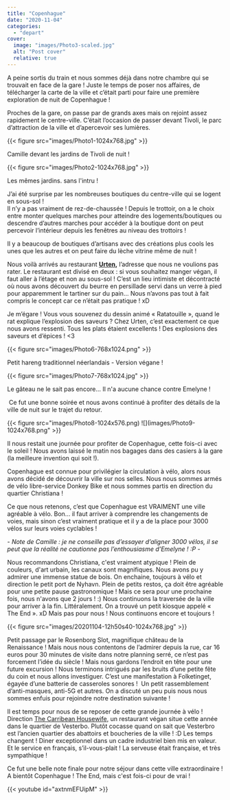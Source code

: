 ```yaml
---
title: "Copenhague"
date: "2020-11-04"
categories: 
  - "depart"
cover:
  image: "images/Photo3-scaled.jpg"
  alt: "Post cover"
  relative: true
---
```


A peine sortis du train et nous sommes déjà dans notre chambre qui se trouvait en face de la gare ! Juste le temps de poser nos affaires, de télécharger la carte de la ville et c’était parti pour faire une première exploration de nuit de Copenhague !

Proches de la gare, on passe par de grands axes mais on rejoint assez rapidement le centre-ville. C’était l’occasion de passer devant Tivoli, le parc d’attraction de la ville et d’apercevoir ses lumières.

{{< figure src="images/Photo1-1024x768.jpg" >}}

Camille devant les jardins de Tivoli de nuit !

{{< figure src="images/Photo2-1024x768.jpg" >}}

Les mêmes jardins. sans l'intru !

J’ai été surprise par les nombreuses boutiques du centre-ville qui se logent en sous-sol !  
Il n’y a pas vraiment de rez-de-chaussée ! Depuis le trottoir, on a le choix entre monter quelques marches pour atteindre des logements/boutiques ou descendre d’autres marches pour accéder à la boutique dont on peut percevoir l’intérieur depuis les fenêtres au niveau des trottoirs !

Il y a beaucoup de boutiques d’artisans avec des créations plus cools les unes que les autres et on peut faire du lèche vitrine même de nuit !

Nous voilà arrivés au restaurant **[Urten](https://www.urtenvegan.dk/),** l’adresse que nous ne voulions pas rater. Le restaurant est divisé en deux : si vous souhaitez manger végan, il faut aller à l’étage et non au sous-sol ! C’est un lieu intimiste et décontracté où nous avons découvert du beurre en persillade servi dans un verre à pied pour apparemment le tartiner sur du pain… Nous n’avons pas tout à fait compris le concept car ce n’était pas pratique ! xD

Je m’égare ! Vous vous souvenez du dessin animé « Ratatouille », quand le rat explique l’explosion des saveurs ? Chez Urten, c’est exactement ce que nous avons ressenti. Tous les plats étaient excellents ! Des explosions des saveurs et d’épices ! <3

{{< figure src="images/Photo6-768x1024.png" >}}

Petit hareng traditionnel néerlandais - Version végane !

{{< figure src="images/Photo7-768x1024.jpg" >}}

Le gâteau ne le sait pas encore... Il n'a aucune chance contre Emelyne !

 Ce fut une bonne soirée et nous avons continué à profiter des détails de la ville de nuit sur le trajet du retour.

{{< figure src="images/Photo8-1024x576.png) ![](images/Photo9-1024x768.png" >}}

Il nous restait une journée pour profiter de Copenhague, cette fois-ci avec le soleil ! Nous avons laissé le matin nos bagages dans des casiers à la gare (la meilleure invention qui soit !).

Copenhague est connue pour privilégier la circulation à vélo, alors nous avons décidé de découvrir la ville sur nos selles. Nous nous sommes armés de vélo libre-service Donkey Bike et nous sommes partis en direction du quartier Christiana !

Ce que nous retenons, c’est que Copenhague est VRAIMENT une ville agréable à vélo. Bon… il faut arriver à comprendre les changements de voies, mais sinon c’est vraiment pratique et il y a de la place pour 3000 vélos sur leurs voies cyclables !

\- _Note de Camille : je ne conseille pas d’essayer d’aligner 3000 vélos, il se peut que la réalité ne cautionne pas l’enthousiasme d’Emelyne ! :P_ -

Nous recommandons Christiana, c'est vraiment atypique ! Plein de couleurs, d'art urbain, les canaux sont magnifiques. Nous avons pu y admirer une immense statue de bois. On enchaine, toujours à vélo et direction le petit port de Nyhavn. Plein de petits restos, ça doit être agréable pour une petite pause gastronomique ! Mais ce sera pour une prochaine fois, nous n'avons que 2 jours ! :) Nous continuons la traversée de la ville pour arriver à la fin. Littéralement. On a trouvé un petit kiosque appelé « The End ». xD Mais pas pour nous ! Nous continuons encore et toujours !

{{< figure src="images/20201104-12h50s40-1024x768.jpg" >}}

Petit passage par le Rosenborg Slot, magnifique château de la Renaissance ! Mais nous nous contentons de l’admirer depuis la rue, car 16 euros pour 30 minutes de visite dans notre planning serré, ce n’est pas forcement l’idée du siècle ! Mais nous gardons l’endroit en tête pour une future excursion ! Nous terminons intrigués par les bruits d’une petite fête du coin et nous allons investiguer. C’est une manifestation à Folketinget, égayée d’une batterie de casseroles sonores !  Un petit rassemblement d’anti-masques, anti-5G et autres. On a discuté un peu puis nous nous sommes enfuis pour rejoindre notre destination suivante !

Il est temps pour nous de se reposer de cette grande journée à vélo ! Direction [The Carribean Housewife,](https://thecaribbeanhousewife.com/) un restaurant végan situe cette année dans le quartier de Vesterbo. Plutôt cocasse quand on sait que Vesterbro est l’ancien quartier des abattoirs et boucheries de la ville ! :D Les temps changent ! Diner exceptionnel dans un cadre industriel bien mis en valeur. Et le service en français, s’il-vous-plait ! La serveuse était française, et très sympathique !

Ce fut une belle note finale pour notre séjour dans cette ville extraordinaire ! A bientôt Copenhague ! The End, mais c'est fois-ci pour de vrai !

{{< youtube id="axtnmEFUipM" >}} 
 <br/>
